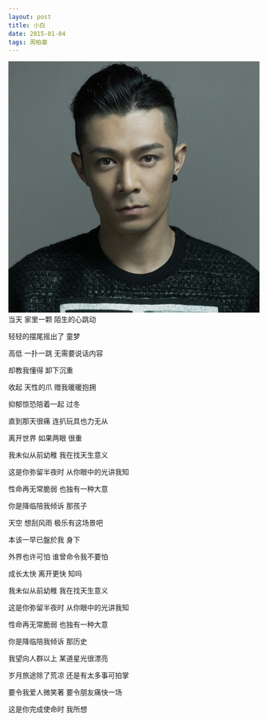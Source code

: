 ```yaml
---
layout: post
title: 小白
date: 2015-01-04 
tags: 周柏豪  
---
```

![](/images/posts/image/789.jpg)
当天 家里一颗 陌生的心跳动

轻轻的摆尾摇出了 童梦

高低 一扑一跳 无需要说话内容

却教我懂得 卸下沉重

收起 天性的爪 赠我暖暖抱拥

抑郁惊恐陪着一起 过冬

直到那天很痛 连扒玩具也力无从

离开世界 如果两眼 很重

我未似从前幼稚 我在找天生意义

这是你弥留半夜时 从你眼中的光讲我知

性命再无常脆弱 也独有一种大意

你是降临陪我倾诉 那孩子

天空 想刮风雨 极乐有这场景吧

本该一早已盤於我 身下

外界也许可怕 谁曾命令我不要怕

成长太快 离开更快 知吗

我未似从前幼稚 我在找天生意义

这是你弥留半夜时 从你眼中的光讲我知

性命再无常脆弱 也独有一种大意

你是降临陪我倾诉 那历史

我望向人群以上 某道星光很漂亮

岁月旅途除了荒凉 还是有太多事可拍掌

要令我爱人微笑著 要令朋友痛快一场

这是你完成使命时 我所想

